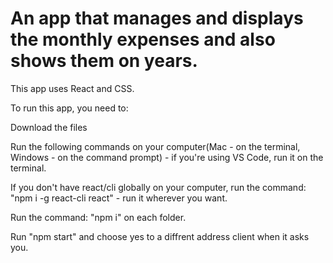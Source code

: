 # An app that manages and displays the monthly expenses and also shows them on years.

This app uses React and CSS.

To run this app, you need to:

Download the files

Run the following commands on your computer(Mac - on the terminal, Windows - on the command prompt) - if you're using VS Code, run it on the terminal.

If you don't have react/cli globally on your computer, run the command: "npm i -g react-cli react" - run it wherever you want.

Run the command: "npm i" on each folder.

Run "npm start" and choose yes to a diffrent address client when it asks you.
